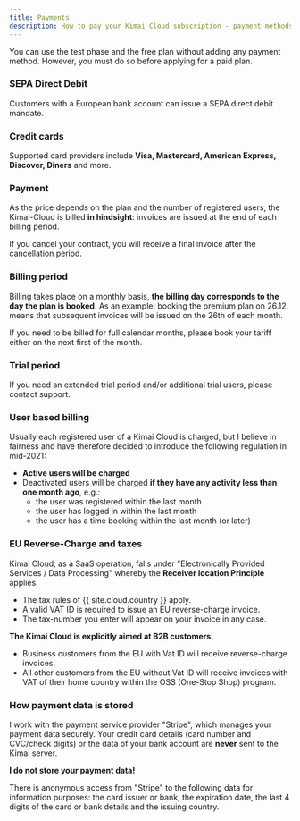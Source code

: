 ```yaml
---
title: Payments
description: How to pay your Kimai Cloud subscription - payment methods, billing period, trial period and more
---
```


You can use the test phase and the free plan without adding any payment method.
However, you must do so before applying for a paid plan.

### SEPA Direct Debit

Customers with a European bank account can issue a SEPA direct debit mandate.

### Credit cards

Supported card providers include **Visa, Mastercard, American Express, Discover, Diners** and more.

### Payment
 
As the price depends on the plan and the number of registered users, the Kimai-Cloud is billed **in hindsight**: invoices are issued at the end of each billing period.

If you cancel your contract, you will receive a final invoice after the cancellation period.

### Billing period

Billing takes place on a monthly basis, **the billing day corresponds to the day the plan is booked**.
As an example: booking the premium plan on 26.12. means that subsequent invoices will be issued on the 26th of each month.

If you need to be billed for full calendar months, please book your tariff either on the next first of the month.

### Trial period

If you need an extended trial period and/or additional trial users, please contact support.

### User based billing

Usually each registered user of a Kimai Cloud is charged, but I believe in fairness and have therefore decided to introduce the following regulation in mid-2021:

- **Active users will be charged**
- Deactivated users will be charged **if they have any activity less than one month ago**, e.g.:
    - the user was registered within the last month
    - the user has logged in within the last month
    - the user has a time booking within the last month (or later)

### EU Reverse-Charge and taxes
 
Kimai Cloud, as a SaaS operation, falls under "Electronically Provided Services / Data Processing" whereby the **Receiver location Principle** applies.

- The tax rules of {{ site.cloud.country }} apply.
- A valid VAT ID is required to issue an EU reverse-charge invoice.
- The tax-number you enter will appear on your invoice in any case.

**The Kimai Cloud is explicitly aimed at B2B customers.**

- Business customers from the EU with Vat ID will receive reverse-charge invoices.
- All other customers from the EU without Vat ID will receive invoices with VAT of their home country within the OSS (One-Stop Shop) program.

### How payment data is stored

I work with the payment service provider "Stripe", which manages your payment data securely.
Your credit card details (card number and CVC/check digits) or the data of your bank account
are **never** sent to the Kimai server.

**I do not store your payment data!**

There is anonymous access from "Stripe" to the following data for information purposes:
the card issuer or bank, the expiration date, the last 4 digits of the  card or bank details and the issuing country.
